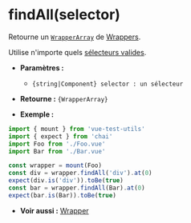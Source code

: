# findAll(selector)

Retourne un [`WrapperArray`](../wrapper-array/README.md) de [Wrappers](README.md).

Utilise n'importe quels [sélecteurs valides](../selectors.md).

- **Paramètres :**
  - `{string|Component} selector : un sélecteur`

- **Retourne :** `{WrapperArray}`

- **Exemple :**

```js
import { mount } from 'vue-test-utils'
import { expect } from 'chai'
import Foo from './Foo.vue'
import Bar from './Bar.vue'

const wrapper = mount(Foo)
const div = wrapper.findAll('div').at(0)
expect(div.is('div')).toBe(true)
const bar = wrapper.findAll(Bar).at(0)
expect(bar.is(Bar)).toBe(true)
```

- **Voir aussi :** [Wrapper](README.md)
